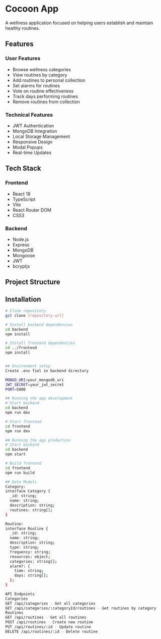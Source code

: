 # Cocoon App

A wellness application focused on helping users establish and maintain healthy routines.

## Features

### User Features
- Browse wellness categories
- View routines by category
- Add routines to personal collection
- Set alarms for routines
- Vote on routine effectiveness
- Track days performing routines
- Remove routines from collection

### Technical Features
- JWT Authentication
- MongoDB Integration
- Local Storage Management
- Responsive Design
- Modal Popups
- Real-time Updates

## Tech Stack

### Frontend
- React 18
- TypeScript
- Vite
- React Router DOM
- CSS3

### Backend
- Node.js
- Express
- MongoDB
- Mongoose
- JWT
- bcryptjs

## Project Structure




## Installation

```bash
# Clone repository
git clone [repository-url]

# Install backend dependencies
cd backend
npm install

# Install frontend dependencies
cd ../frontend
npm install


## Environment setup
Create .env fiel in backend directory

MONGO_URI=your_mongodb_uri
JWT_SECRET=your_jwt_secret
PORT=5000

## Running the app development
# Start backend
cd backend
npm run dev

# Start frontend
cd frontend
npm run dev

## Running the app production
# Start backend
cd backend
npm start

# Build frontend
cd frontend
npm run build

## Data Models
Category:
interface Category {
  _id: string;
  name: string;
  description: string;
  routines: string[];
}

Routine:
interface Routine {
  _id: string;
  name: string;
  description: string;
  type: string;
  frequency: string;
  resources: object;
  categories: string[];
  alarm?: {
    time: string;
    days: string[];
  };
}

API Endpoints
Categories
GET /api/categories - Get all categories
GET /api/categories/:categoryId/routines - Get routines by category
Routines
GET /api/routines - Get all routines
POST /api/routines - Create new routine
PUT /api/routines/:id - Update routine
DELETE /api/routines/:id - Delete routine



